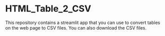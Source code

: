 # HTML_Table_2_CSV
This repository contains a streamlit app that you can use to convert tables on the web page to CSV files. You can also download the CSV files.
